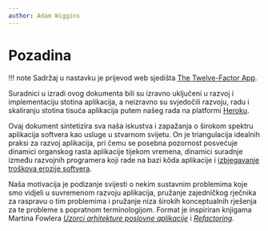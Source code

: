 ```yaml
---
author: Adam Wiggins
---
```


# Pozadina

!!! note
    Sadržaj u nastavku je prijevod web sjedišta [The Twelve-Factor App](https://12factor.net/).

Suradnici u izradi ovog dokumenta bili su izravno uključeni u razvoj i implementaciju stotina aplikacija, a neizravno su svjedočili razvoju, radu i skaliranju stotina tisuća aplikacija putem našeg rada na platformi [Heroku](https://www.heroku.com/).

Ovaj dokument sintetizira sva naša iskustva i zapažanja o širokom spektru aplikacija softvera kao usluge u stvarnom svijetu. On je triangulacija idealnih praksi za razvoj aplikacija, pri čemu se posebna pozornost posvećuje dinamici organskog rasta aplikacije tijekom vremena, dinamici suradnje između razvojnih programera koji rade na bazi kôda aplikacije i [izbjegavanje troškova erozije softvera](https://blog.heroku.com/the_new_heroku_4_erosion_resistance_explicit_contracts).

Naša motivacija je podizanje svijesti o nekim sustavnim problemima koje smo vidjeli u suvremenom razvoju aplikacija, pružanje zajedničkog rječnika za raspravu o tim problemima i pružanje niza širokih konceptualnih rješenja za te probleme s popratnom terminologijom. Format je inspiriran knjigama Martina Fowlera *[Uzorci arhitekture poslovne aplikacije](https://books.google.com/books?id=FyWZt5DdvFkC)* i *[Refactoring](https://books.google.com/books?id=1MsETFPD3I0C)*.
